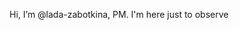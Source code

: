 Hi, I’m @lada-zabotkina, PM. I'm here just to observe

<!---
lada-zabotkina/lada-zabotkina is a ✨ special ✨ repository because its `README.md` (this file) appears on your GitHub profile.
You can click the Preview link to take a look at your changes.
--->
